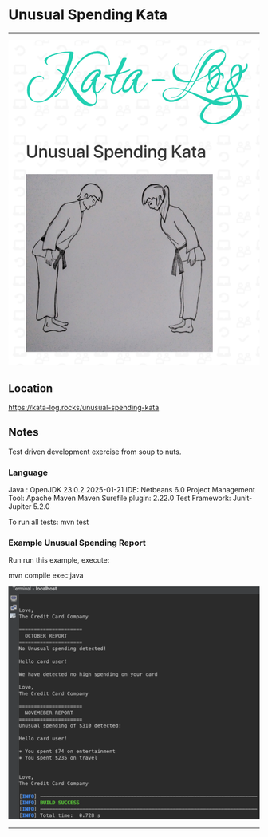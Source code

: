 # Unusual Spending Kata
------
![](https://github.com/TitusQuinctiusFlamininus/Code-Automation-Examples/blob/main/unusual-spending-kata/unusual-spending.png)


## Location 
https://kata-log.rocks/unusual-spending-kata


## Notes
Test driven development exercise from soup to nuts.

### Language
Java : OpenJDK 23.0.2 2025-01-21
IDE: Netbeans 6.0
Project Management Tool: Apache Maven
Maven Surefile plugin: 2.22.0
Test Framework: Junit-Jupiter 5.2.0

To run all tests: mvn test

### Example Unusual Spending Report
Run run this example, execute: 

 mvn compile exec:java

![](https://github.com/TitusQuinctiusFlamininus/Code-Automation-Examples/blob/main/unusual-spending-kata/results.png)

------
